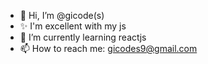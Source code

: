 - 👋 Hi, I’m @gicode(s)
- ✨ I'm excellent with my js
- 🌱 I’m currently learning reactjs
- 📫 How to reach me: gicodes9@gmail.com
